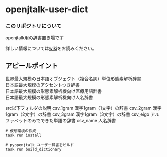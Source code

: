 # openjtalk-user-dict

### このリポジトリについて

openjtalk用の辞書置き場です


詳しい情報については[wiki](https://github.com/WariHima/openjtalk-user-dict/wiki)をお読みください。

## アピールポイント  
  
世界最大規模の日本語オブジェクト（複合名詞）単位形態素解析辞書  
日本語最大規模のアクセントつき辞書  
日本語最大規模の形態素解析機向け医療用語辞書  
日本語最大規模の形態素解析機向け人名辞書  

src以下フォルダの説明
csv_1gram 漢字1gram（1文字）の辞書
csv_2gram 漢字1gram（2文字）の辞書
csv_3gram 漢字1gram（3文字）の辞書
csv_eigo アルファベットのみでできた単語の辞書
csv_name 人名辞書

```
# 仮想環境の作成
task run install

# pyopenjtalk ユーザー辞書をビルド
task run build_dictionary
```

